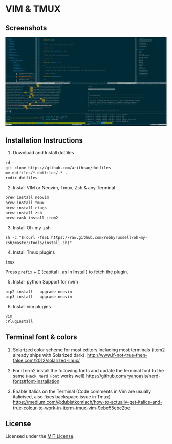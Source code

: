 # VIM & TMUX

## Screenshots
![alt tag](https://raw.githubusercontent.com/arithran/dotfiles/master/.vim/setup.png)

## Installation Instructions 
1) Download and Install dotfiles
```
cd ~
git clone https://github.com/arithran/dotfiles
mv dotfiles/* dotfiles/.* .
rmdir dotfiles
```

2) Install VIM or Neovim,  Tmux, Zsh & any Terminal
```
brew install neovim
brew install tmux
brew install ctags
brew install zsh
brew cask install item2
```

3) Install Oh-my-zsh
```
sh -c "$(curl -fsSL https://raw.github.com/robbyrussell/oh-my-zsh/master/tools/install.sh)"
```

4) Install Tmux plugins
```
tmux
```
 Press `prefix` + <kbd>I</kbd> (capital i, as in **I**nstall) to fetch the plugin.


5)  Install python Support for nvim
```
pip2 install --upgrade neovim
pip3 install --upgrade neovim
```

6) Install vim plugins
```
vim
:PlugInstall
```


## Terminal font & colors

1) Solarized color scheme for most editors including most terminals (item2 already ships with Solarized dark).
http://www.if-not-true-then-false.com/2012/solarized-linux/

2) For iTerm2 install the following fonts and update the terminal font to the same (`Hack Nerd Font` works well)
https://github.com/ryanoasis/nerd-fonts#font-installation

3) Enable Italics on the Terminal (Code comments in Vim are usually italicised, also fixes backspace issue in Tmux)
https://medium.com/@dubistkomisch/how-to-actually-get-italics-and-true-colour-to-work-in-iterm-tmux-vim-9ebe55ebc2be

## License
Licensed under the [MIT License](LICENSE.md).


